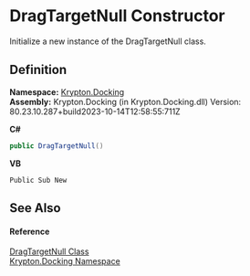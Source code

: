# DragTargetNull Constructor


Initialize a new instance of the DragTargetNull class.



## Definition
**Namespace:** <a href="98399376-cf41-9454-4b4d-4fab2ca20bc7.md">Krypton.Docking</a>  
**Assembly:** Krypton.Docking (in Krypton.Docking.dll) Version: 80.23.10.287+build2023-10-14T12:58:55:711Z

**C#**
``` C#
public DragTargetNull()
```
**VB**
``` VB
Public Sub New
```



## See Also


#### Reference
<a href="00d5e355-7930-a788-b934-5ea55dd31ac5.md">DragTargetNull Class</a>  
<a href="98399376-cf41-9454-4b4d-4fab2ca20bc7.md">Krypton.Docking Namespace</a>  
